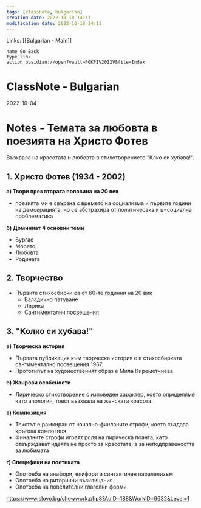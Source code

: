 ```yaml
---
tags: [classnote, bulgarian]
creation date: 2022-10-18 14:11
modification date: 2022-10-18 14:11
---
```

Links: [[Bulgarian - Main]]
```button
name Go Back
type link
action obsidian://open?vault=PGKPI%2012V&file=Index
```
# ClassNote - Bulgarian
2022-10-04


# Notes - Темата за любовта в поезията на Христо Фотев
Възхвала на красотата и любовта в стихотворението "Клко си хубава!".

## 1. Христо Фотев (1934 - 2002)
**а) Твори през втората половина на 20 век**
- поезията ми е свързна с времето на социализма и първите години на демокрацията, но се абстрахира от политичесака и ц=социална проблематика

**б) Доминиат 4 основни теми**
- Бургас
- Морето
- Любовта
- Родината

## 2. Творчество
- Първите стихосбирки са от 60-те годинни на 20 вик
	- Баладично патуване
	- Лирика
	- Сантиментални посвещения
## 3. "Колко си хубава!"
**а) Творческа история**
- Първата публикация към творческа история е в стихосбирката сантиментално посвещения 1967.
- Прототипът на худойественият образ е Мила Киреметчиева.

**б) Жанрови особености**
- Лирическо стихотворение с изповеден характер, което определяме като апология, тоест възхвала на женската красота.

**в) Композиция**
- Текстът е рамкиран от начално-финланите строфи, което създава кръгова композиця
- Финалните строфи играят роля на лирическа поанта, като отвърждават идеята не просто за красотата, а за неподправеността за любимата

**г) Специфики на поетиката**
- Опотреба на анафори, епифори и синтактичен паралелизъм
- Опотреба на риторични възклицания
- Опотреба на повелителни глаголни форми

https://www.slovo.bg/showwork.php3?AuID=188&WorkID=9632&Level=1